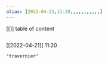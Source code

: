 ```yaml
---
alias: [2022-04-21,11:20,,,,,,,,,,,]
---
```

[[]]
table of content
```toc
```

[[2022-04-21]] 11:20

```query
"travernier"
```